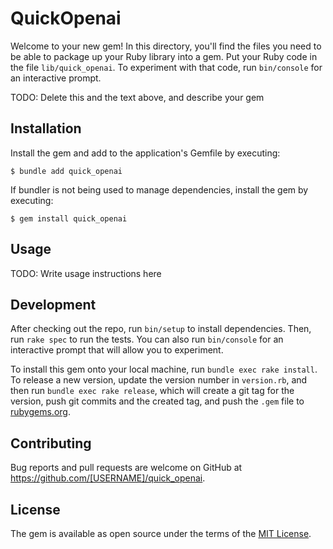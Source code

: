 # QuickOpenai

Welcome to your new gem! In this directory, you'll find the files you need to be able to package up your Ruby library into a gem. Put your Ruby code in the file `lib/quick_openai`. To experiment with that code, run `bin/console` for an interactive prompt.

TODO: Delete this and the text above, and describe your gem

## Installation

Install the gem and add to the application's Gemfile by executing:

    $ bundle add quick_openai

If bundler is not being used to manage dependencies, install the gem by executing:

    $ gem install quick_openai

## Usage

TODO: Write usage instructions here

## Development

After checking out the repo, run `bin/setup` to install dependencies. Then, run `rake spec` to run the tests. You can also run `bin/console` for an interactive prompt that will allow you to experiment.

To install this gem onto your local machine, run `bundle exec rake install`. To release a new version, update the version number in `version.rb`, and then run `bundle exec rake release`, which will create a git tag for the version, push git commits and the created tag, and push the `.gem` file to [rubygems.org](https://rubygems.org).

## Contributing

Bug reports and pull requests are welcome on GitHub at https://github.com/[USERNAME]/quick_openai.

## License

The gem is available as open source under the terms of the [MIT License](https://opensource.org/licenses/MIT).
